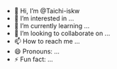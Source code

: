 - 👋 Hi, I’m @Taichi-iskw
- 👀 I’m interested in ...
- 🌱 I’m currently learning ...
- 💞️ I’m looking to collaborate on ...
- 📫 How to reach me ...
- 😄 Pronouns: ...
- ⚡ Fun fact: ...

<!---
Taichi-iskw/Taichi-iskw is a ✨ special ✨ repository because its `README.md` (this file) appears on your GitHub profile.
You can click the Preview link to take a look at your changes.
--->

